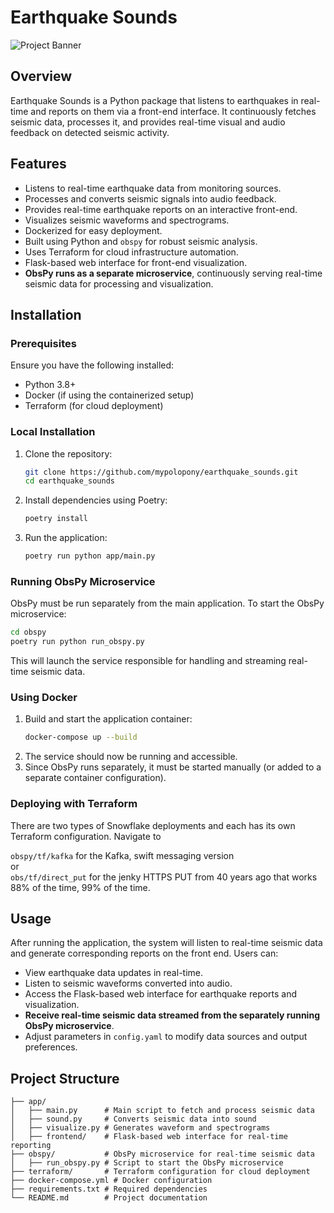 # Earthquake Sounds

![Project Banner](https://github.com/mypolopony/earthquake_sounds/raw/develop/banner.png)

## Overview
Earthquake Sounds is a Python package that listens to earthquakes in real-time and reports on them via a front-end interface. It continuously fetches seismic data, processes it, and provides real-time visual and audio feedback on detected seismic activity.

## Features
- Listens to real-time earthquake data from monitoring sources.
- Processes and converts seismic signals into audio feedback.
- Provides real-time earthquake reports on an interactive front-end.
- Visualizes seismic waveforms and spectrograms.
- Dockerized for easy deployment.
- Built using Python and `obspy` for robust seismic analysis.
- Uses Terraform for cloud infrastructure automation.
- Flask-based web interface for front-end visualization.
- **ObsPy runs as a separate microservice**, continuously serving real-time seismic data for processing and visualization.

## Installation

### Prerequisites
Ensure you have the following installed:
- Python 3.8+
- Docker (if using the containerized setup)
- Terraform (for cloud deployment)

### Local Installation
1. Clone the repository:
   ```sh
   git clone https://github.com/mypolopony/earthquake_sounds.git
   cd earthquake_sounds
   ```
2. Install dependencies using Poetry:
   ```sh
   poetry install
   ```
3. Run the application:
   ```sh
   poetry run python app/main.py
   ```

### Running ObsPy Microservice
ObsPy must be run separately from the main application. To start the ObsPy microservice:
```sh
cd obspy
poetry run python run_obspy.py
```
This will launch the service responsible for handling and streaming real-time seismic data.

### Using Docker
1. Build and start the application container:
   ```sh
   docker-compose up --build
   ```
2. The service should now be running and accessible.
3. Since ObsPy runs separately, it must be started manually (or added to a separate container configuration).

### Deploying with Terraform
There are two types of Snowflake deployments and each has its own Terraform configuration. Navigate to

`obspy/tf/kafka` for the Kafka, swift messaging version  
or  
`obs/tf/direct_put` for the jenky HTTPS PUT from 40 years ago that works 88% of the time, 99% of the time. 

## Usage
After running the application, the system will listen to real-time seismic data and generate corresponding reports on the front end. Users can:
- View earthquake data updates in real-time.
- Listen to seismic waveforms converted into audio.
- Access the Flask-based web interface for earthquake reports and visualization.
- **Receive real-time seismic data streamed from the separately running ObsPy microservice**.
- Adjust parameters in `config.yaml` to modify data sources and output preferences.

## Project Structure
```
├── app/
│   ├── main.py      # Main script to fetch and process seismic data
│   ├── sound.py     # Converts seismic data into sound
│   ├── visualize.py # Generates waveform and spectrograms
│   ├── frontend/    # Flask-based web interface for real-time reporting
├── obspy/           # ObsPy microservice for real-time seismic data
│   ├── run_obspy.py # Script to start the ObsPy microservice
├── terraform/       # Terraform configuration for cloud deployment
├── docker-compose.yml # Docker configuration
├── requirements.txt # Required dependencies
└── README.md        # Project documentation
```

